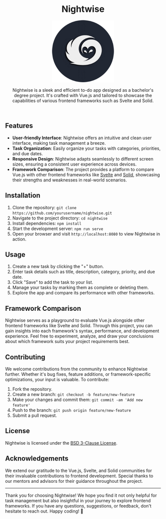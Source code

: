 <h1 align="center">Nightwise</h1>


<p align="center">
<img src=".github/nightwise-readme-rounded.png" alt="Nightwise Logo" style="width: 200px;">
</p>

<p align="center">Nightwise is a sleek and efficient to-do app designed as a bachelor's degree project. It's crafted with Vue.js and tailored to showcase the capabilities of various frontend frameworks such as Svelte and Solid.</p>

<br>

## Features

- **User-friendly Interface**: Nightwise offers an intuitive and clean user interface, making task management a breeze.
- **Task Organization**: Easily organize your tasks with categories, priorities, and due dates.
- **Responsive Design**: Nightwise adapts seamlessly to different screen sizes, ensuring a consistent user experience across devices.
- **Framework Comparison**: The project provides a platform to compare Vue.js with other frontend frameworks like [Svelte](https://github.com/rezajaber/nightwise-svelte) and [Solid](https://github.com/rezajaber/nightwise-solid), showcasing their strengths and weaknesses in real-world scenarios.

## Installation

1. Clone the repository: `git clone https://github.com/yourusername/nightwise.git`
2. Navigate to the project directory: `cd nightwise`
3. Install dependencies: `npm install`
4. Start the development server: `npm run serve`
5. Open your browser and visit `http://localhost:8080` to view Nightwise in action.

## Usage

1. Create a new task by clicking the "+" button.
2. Enter task details such as title, description, category, priority, and due date.
3. Click "Save" to add the task to your list.
4. Manage your tasks by marking them as complete or deleting them.
5. Explore the app and compare its performance with other frameworks.

## Framework Comparison

Nightwise serves as a playground to evaluate Vue.js alongside other frontend frameworks like Svelte and Solid. Through this project, you can gain insights into each framework's syntax, performance, and development experience. Feel free to experiment, analyze, and draw your conclusions about which framework suits your project requirements best.

## Contributing

We welcome contributions from the community to enhance Nightwise further. Whether it's bug fixes, feature additions, or framework-specific optimizations, your input is valuable. To contribute:

1. Fork the repository.
2. Create a new branch: `git checkout -b feature/new-feature`
3. Make your changes and commit them: `git commit -am 'Add new feature'`
4. Push to the branch: `git push origin feature/new-feature`
5. Submit a pull request.

## License

Nightwise is licensed under the [BSD 3-Clause License](LICENSE).

## Acknowledgements

We extend our gratitude to the Vue.js, Svelte, and Solid communities for their invaluable contributions to frontend development. Special thanks to our mentors and advisors for their guidance throughout the project.

---

Thank you for choosing Nightwise! We hope you find it not only helpful for task management but also insightful in your journey to explore frontend frameworks. If you have any questions, suggestions, or feedback, don't hesitate to reach out. Happy coding! 🚀
